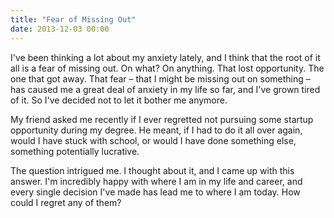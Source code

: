 ```yaml
---
title: "Fear of Missing Out"
date: 2013-12-03 00:00
---
```


<p>I've been thinking a lot about my anxiety lately, and I think that the root of it all is a fear of missing out. On what? On anything. That lost opportunity. The one that got away. That fear – that I might be missing out on something – has caused me a great deal of anxiety in my life so far, and I've grown tired of it. So I've decided not to let it bother me anymore.  </p>

<p>My friend asked me recently if I ever regretted not pursuing some startup opportunity during my degree. He meant, if I had to do it all over again, would I have stuck with school, or would I have done something else, something potentially lucrative. </p>

<p>The question intrigued me. I thought about it, and I came up with this answer. I'm incredibly happy with where I am in my life and career, and every single decision I've made has lead me to where I am today. How could I regret any of them? </p>

<!-- more -->


